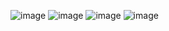 ![image](https://github.com/user-attachments/assets/bcf14953-2755-4d7d-a351-a7ccd926007a)
![image](https://github.com/user-attachments/assets/f9b50a5f-9c66-496f-a9ce-d8442a9fa9cb)
![image](https://github.com/user-attachments/assets/b4dacc27-24f8-4953-bac4-e3222a367cc0)
![image](https://github.com/user-attachments/assets/48d6ead7-5309-4a4e-9a88-a1e2ba066e4e)

